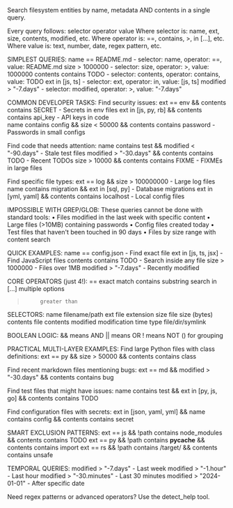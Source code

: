 Search filesystem entities by name, metadata AND contents in a single query.

Every query follows: selector operator value
Where selector is: name, ext, size, contents, modified, etc.
Where operator is: ==, contains, >, in [...], etc.
Where value is: text, number, date, regex pattern, etc.

SIMPLEST QUERIES:
name == README.md                                     - selector: name, operator: ==, value: README.md
size > 1000000                                        - selector: size, operator: >, value: 1000000
contents contains TODO                                - selector: contents, operator: contains, value: TODO
ext in [js, ts]                                       - selector: ext, operator: in, value: [js, ts]
modified > "-7.days"                                  - selector: modified, operator: >, value: "-7.days"

COMMON DEVELOPER TASKS:
Find security issues:
ext == env && contents contains SECRET                 - Secrets in env files
ext in [js, py, rb] && contents contains api_key      - API keys in code  
name contains config && size < 50000 && contents contains password - Passwords in small configs

Find code that needs attention:
name contains test && modified < "-90.days"            - Stale test files
modified > "-30.days" && contents contains TODO        - Recent TODOs
size > 10000 && contents contains FIXME                - FIXMEs in large files

Find specific file types:
ext == log && size > 100000000                        - Large log files
name contains migration && ext in [sql, py]            - Database migrations
ext in [yml, yaml] && contents contains localhost      - Local config files

IMPOSSIBLE WITH GREP/GLOB:
These queries cannot be done with standard tools:
• Files modified in the last week with specific content
• Large files (>10MB) containing passwords
• Config files created today
• Test files that haven't been touched in 90 days
• Files by size range with content search

QUICK EXAMPLES:
name == config.json                                - Find exact file
ext in [js, ts, jsx]                               - Find JavaScript files
contents contains TODO                            - Search inside any file
size > 1000000                                     - Files over 1MB
modified > "-7.days"                               - Recently modified

CORE OPERATORS (just 4!):
==         exact match
contains   substring search
in [...]   multiple options
>          greater than

SELECTORS:
name      filename/path
ext       file extension
size      file size (bytes)
contents  file contents
modified  modification time
type      file/dir/symlink

BOOLEAN LOGIC:
&&  means AND
||  means OR
!   means NOT
()  for grouping

PRACTICAL MULTI-LAYER EXAMPLES:
Find large Python files with class definitions:
ext == py && size > 50000 && contents contains class

Find recent markdown files mentioning bugs:
ext == md && modified > "-30.days" && contents contains bug

Find test files that might have issues:
name contains test && ext in [py, js, go] && contents contains TODO

Find configuration files with secrets:
ext in [json, yaml, yml] && name contains config && contents contains secret

SMART EXCLUSION PATTERNS:
ext == js && !path contains node_modules && contents contains TODO
ext == py && !path contains __pycache__ && contents contains import
ext == rs && !path contains /target/ && contents contains unsafe

TEMPORAL QUERIES:
modified > "-7.days"                                - Last week
modified > "-1.hour"                                - Last hour
modified > "-30.minutes"                            - Last 30 minutes
modified > "2024-01-01"                             - After specific date

Need regex patterns or advanced operators? Use the detect_help tool.